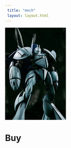 ```yaml
---
 title: "mech"
 layout: layout.html
---
```


<div class="buy_img">
<img  src="/img/mecha200.jpg" alt=example>
</div>


<h1 class="buy_item">Buy</h1>

